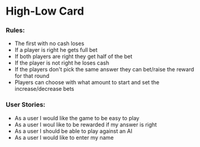 #  High-Low Card

### Rules:
  * The first with no cash loses
  * If a player is right he gets full bet
  * If both players are right they get half of the bet
  * If the player is not right he loses cash
  * If the players don't pick the same answer they can bet/raise the reward for that round
  * Players can choose with what amount to start and set the increase/decrease bets

### User Stories:
  * As a user I would like the game to be easy to play
  * As a user I woul like to be rewarded if my answer is right
  * As a user I should be able to play against an AI
  * As a user I would like to enter my name
  

